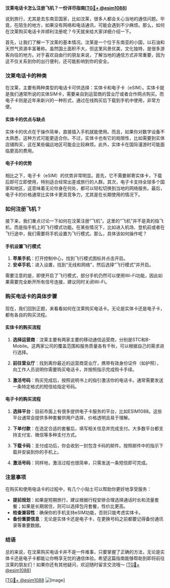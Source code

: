 **汶莱电话卡怎么注册飞机？一份详尽指南[[TG💪+ @esim1088](https://t.me/s/esim1088)]**

说到旅行，尤其是去东南亚国家，比如汶莱，很多人都会关心当地的通信问题。毕竟，在陌生的地方，如果没有网络和电话通讯，可能会遇到不少麻烦。那么，如何在汶莱购买电话卡并顺利注册呢？今天就来给大家详细介绍一下。

首先，让我们了解一下汶莱的基本情况。汶莱是一个位于东南亚的小国，以石油和天然气资源丰富著称。虽然国土面积不大，但这里风景优美，文化独特，是很多游客向往的地方。对于喜欢自由行的朋友来说，了解当地的通信方式非常重要，因为这不仅关系到你的出行便利，还可能影响到你的安全。

### 汶莱电话卡的种类

在汶莱，主要有两种类型的电话卡可供选择：实体卡和电子卡（eSIM）。实体卡就是我们通常所说的实体SIM卡，需要亲自到运营商的营业厅或者合作网点购买。而电子卡则是近年来新兴的一种形式，通过在线购买后下载到手机中使用，非常方便。

#### 实体卡的优点与缺点

实体卡的优点在于操作简单，直接插入手机就能使用。而且，如果你对数字设备不太熟悉，这种方式可能更适合你。不过，实体卡也有它的局限性，比如需要到实体店铺购买，这在某些偏远地区可能会比较麻烦。此外，实体卡在国际漫游时可能面临更高的费用。

#### 电子卡的优势

相比之下，电子卡（eSIM）的优势非常明显。首先，它不需要邮寄实体卡，下载后即可立即使用，特别适合经常出差或旅行的人群。其次，电子卡支持全球多个国家和地区，这意味着无论你身在何处，都可以轻松切换到当地的网络服务。最后，电子卡的价格通常比实体卡更具竞争力，尤其是在长期使用的情况下。

### 如何注册飞机？

接下来，我们重点讨论一下如何在汶莱注册“飞机”。这里的“飞机”并不是真的指飞机，而是指手机上的飞行模式功能。在某些情况下，比如进入机场、登机前或者在飞行途中，我们需要将手机设置为飞行模式。那么，具体该如何操作呢？

#### 手机设置飞行模式

1. **苹果手机**：打开控制中心，找到飞行模式图标并点击开启。
2. **安卓手机**：进入设置，找到“无线和网络”，然后选择“飞行模式”并开启。

需要注意的是，即使开启了飞行模式，部分手机仍然可以使用Wi-Fi功能，因此如果需要完全断开所有信号连接，建议同时关闭Wi-Fi。

### 购买电话卡的具体步骤

现在，我们回到正题，来看看如何在汶莱购买电话卡。无论是实体卡还是电子卡，都有各自的购买流程。

#### 实体卡的购买流程

1. **选择运营商**：汶莱主要有两家主要的移动通信运营商，分别是STC和B-Mobile。这两家公司的覆盖范围和服务质量各有千秋，可以根据自己的需求进行选择。
   
2. **前往营业厅**：找到离你最近的运营商营业厅，携带有效身份证件（如护照），向工作人员说明你需要购买电话卡，并按照指示完成购卡手续。

3. **激活号码**：购买完成后，按照说明书上的指引激活你的电话卡。通常需要发送一条特定格式的短信给指定号码。

#### 电子卡的购买流程

1. **选择平台**：目前市面上有很多提供电子卡服务的平台，比如ESIM1088。这些平台通常会提供多种套餐供用户选择，价格透明且易于理解。

2. **下单付款**：在选定合适的套餐后，填写相关信息并完成支付。大多数平台都支持支付宝、微信等多种支付方式。

3. **下载卡码**：支付成功后，你会收到一封包含卡码的邮件。按照邮件中的指示下载并安装到你的手机上。

4. **激活号码**：同样地，激活过程也很简单，只需发送一条短信即可完成。

### 注意事项

在购买和使用电话卡的过程中，有几个小贴士可以帮助你更好地享受服务：

- **提前规划**：如果是短期旅行，建议根据行程安排合理选择通话时长和流量套餐；如果是长期居住，则可以选择包月套餐，性价比更高。
- **检查兼容性**：确保你的手机支持eSIM功能，否则只能考虑实体卡。
- **备份重要信息**：无论是实体卡还是电子卡，在更换号码之前都要记得备份通讯录等重要数据。

### 结语

总的来说，在汶莱购买电话卡并不是一件难事，只要掌握了正确的方法，无论是实体卡还是电子卡都能让你畅享无忧的通信体验。希望这篇指南能够帮助到即将前往汶莱的朋友们！如果你还有其他疑问，欢迎随时留言交流哦～ [[TG💪+ @esim1088](https://t.me/s/esim1088)]

[[TG💪+ @esim1088](https://t.me/s/esim1088) ![Image](https://i.postimg.cc/4NQfJmqS/Snipaste-2025-05-13-00-14-12.png)]